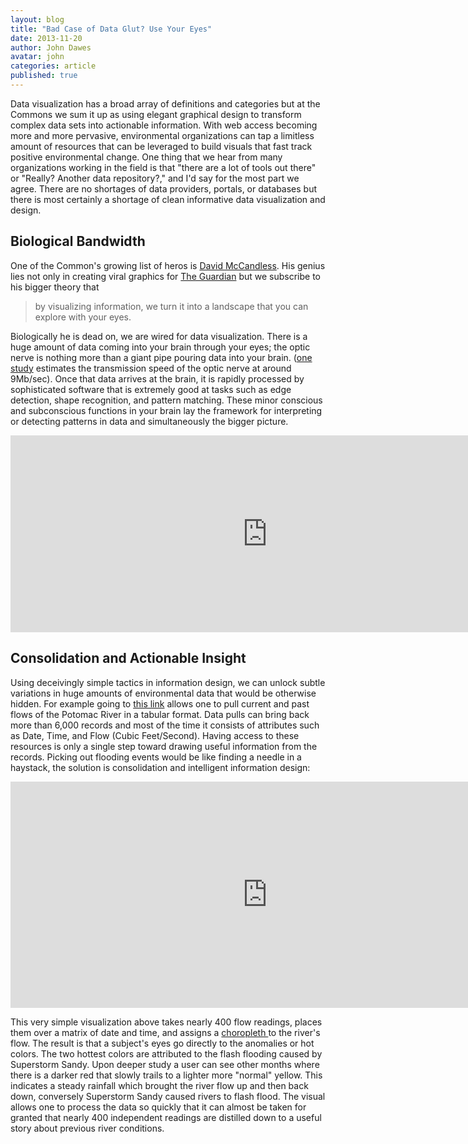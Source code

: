 ```yaml
---
layout: blog
title: "Bad Case of Data Glut? Use Your Eyes"
date: 2013-11-20
author: John Dawes
avatar: john
categories: article
published: true
---
```


Data visualization has a broad array of definitions and categories but at the Commons we sum it up as using elegant graphical design to transform complex data sets into actionable information. With web access becoming more and more pervasive, environmental organizations can tap a limitless amount of resources that can be leveraged to build visuals that fast track positive environmental change. One thing that we hear from many organizations working in the field is that "there are a lot of tools out there" or "Really? Another data repository?," and I'd say for the most part we agree. There are no shortages of data providers, portals, or databases but there is most certainly a shortage of clean informative data visualization and design.

<!-- ex -->

## Biological Bandwidth

One of the Common's growing list of heros is <a href="http://www.davidmccandless.com/" target="_blank">David McCandless</a>. His genius lies not only in creating viral graphics for <a href="http://www.theguardian.com/news/datablog/2011/jun/24/information-beautiful-fish-eat#" target="_blank">The Guardian</a> but we subscribe to his bigger theory that 

>by visualizing information, we turn it into a landscape that you can explore with your eyes.

Biologically he is dead on, we are wired for data visualization. There is a huge amount of data coming into your brain through your eyes; the optic nerve is nothing more than a giant pipe pouring data into your brain. (<a href="http://columbiadatascience.com/2013/10/13/mapping-data-to-senses/" target="_blank">one study</a> estimates the transmission speed of the optic nerve at around 9Mb/sec). Once that data arrives at the brain, it is rapidly processed by sophisticated software that is extremely good at tasks such as edge detection, shape recognition, and pattern matching. These minor conscious and subconscious functions in your brain lay the framework for interpreting or detecting patterns in data and simultaneously the bigger picture.

<iframe src="http://embed.ted.com/talks/david_mccandless_the_beauty_of_data_visualization.html" width="822" height="315" frameborder="0" scrolling="no" webkitAllowFullScreen mozallowfullscreen allowFullScreen></iframe>

## Consolidation and Actionable Insight

Using deceivingly simple tactics in information design, we can unlock subtle variations in huge amounts of environmental data that would be otherwise hidden. For example going to <a href="http://waterdata.usgs.gov/md/nwis/uv?01646500" target="_blank">this link</a> allows one to pull current and past flows of the Potomac River in a tabular format. Data pulls can bring back more than 6,000 records and most of the time it consists of attributes such as Date, Time, and Flow (Cubic Feet/Second). Having access to these resources is only a single step toward drawing useful information from the records. Picking out flooding events would be like finding a needle in a haystack, the solution is consolidation and intelligent information design:

<iframe src="http://apps.chesapeake-commons.org/flowrate/potomac.html" height="362" width="822" frameborder="0" marginwidth="0" marginheight="0" scrolling="no"></iframe>

This very simple visualization above takes nearly 400 flow readings, places them over a matrix of date and time, and assigns a <a href="http://en.wikipedia.org/wiki/Choropleth_map" target="_blank">choropleth </a>to the river's flow. The result is that a subject's eyes go directly to the anomalies or hot colors. The two hottest colors are attributed to the flash flooding caused by Superstorm Sandy. Upon deeper study a user can see other months where there is a darker red that slowly trails to a lighter more "normal" yellow. This indicates a steady rainfall which brought the river flow up and then back down, conversely Superstorm Sandy caused rivers to flash flood. The visual allows one to process the data so quickly that it can almost be taken for granted that nearly 400 independent readings are distilled down to a useful story about previous river conditions.